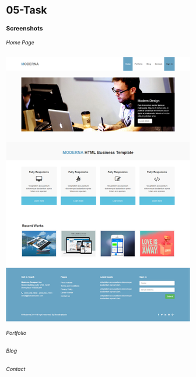 # 05-Task


### Screenshots
###### Home Page

![Home Page](https://github.com/anitaaziz/psd-to-html-examples/blob/master/05-Task/screenshot-main.png)

###### Portfolio

###### Blog

###### Contact



